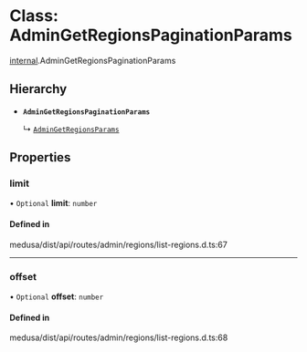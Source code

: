 # Class: AdminGetRegionsPaginationParams

[internal](../modules/internal-17.md).AdminGetRegionsPaginationParams

## Hierarchy

- **`AdminGetRegionsPaginationParams`**

  ↳ [`AdminGetRegionsParams`](internal-17.AdminGetRegionsParams.md)

## Properties

### limit

• `Optional` **limit**: `number`

#### Defined in

medusa/dist/api/routes/admin/regions/list-regions.d.ts:67

___

### offset

• `Optional` **offset**: `number`

#### Defined in

medusa/dist/api/routes/admin/regions/list-regions.d.ts:68
